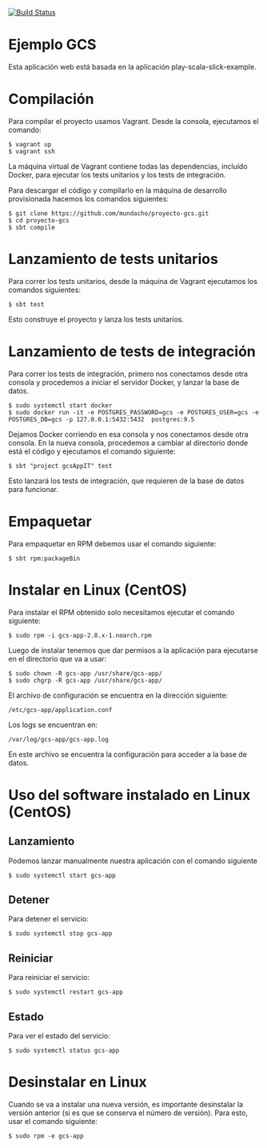 [![Build Status](https://dev.azure.com/josueortiz90/GCS/_apis/build/status/djovidaurre.laboratorio_gcs?branchName=main)](https://dev.azure.com/josueortiz90/GCS/_build/latest?definitionId=1&branchName=main)

# Ejemplo GCS

Esta aplicación web está basada en la aplicación play-scala-slick-example.


# Compilación

Para compilar el proyecto usamos Vagrant. Desde la consola, ejecutamos el
comando:

    $ vagrant up
    $ vagrant ssh

La máquina virtual de Vagrant contiene todas las dependencias, incluído Docker,
para ejecutar los tests unitarios y los tests de integración.

Para descargar el código y compilarlo en la máquina de desarrollo provisionada hacemos los
comandos siguientes:

    $ git clone https://github.com/mundacho/proyecto-gcs.git
    $ cd proyecto-gcs
    $ sbt compile

# Lanzamiento de tests unitarios

Para correr los tests unitarios, desde la máquina de Vagrant ejecutamos los comandos
siguientes:

    $ sbt test

Esto construye el proyecto y lanza los tests unitarios.


# Lanzamiento de tests de integración

Para correr los tests de integración, primero nos conectamos desde otra consola
y procedemos a iniciar el servidor Docker, y lanzar la base de datos.

    $ sudo systemctl start docker
    $ sudo docker run -it -e POSTGRES_PASSWORD=gcs -e POSTGRES_USER=gcs -e POSTGRES_DB=gcs -p 127.0.0.1:5432:5432  postgres:9.5


Dejamos Docker corriendo en esa consola y nos conectamos desde otra consola. En
la nueva consola, procedemos a cambiar al directorio donde está el código y
ejecutamos el comando siguiente:

    $ sbt "project gcsAppIT" test

Esto lanzará los tests de integración, que requieren de la base de datos para
funcionar.

# Empaquetar

Para empaquetar en RPM debemos usar el comando siguiente:

    $ sbt rpm:packageBin

# Instalar en Linux (CentOS)

Para instalar el RPM obtenido solo necesitamos ejecutar el comando siguiente:

    $ sudo rpm -i gcs-app-2.8.x-1.noarch.rpm

Luego de instalar tenemos que dar permisos a la aplicación
 para ejecutarse en el directorio que va a usar:

    $ sudo chown -R gcs-app /usr/share/gcs-app/
    $ sudo chgrp -R gcs-app /usr/share/gcs-app/
    
El archivo de configuración se encuentra en la dirección
 siguiente:
 
    /etc/gcs-app/application.conf

Los logs se encuentran en:

    /var/log/gcs-app/gcs-app.log

En este archivo se encuentra la configuración para acceder a la base de datos.

# Uso del software instalado en Linux (CentOS)

## Lanzamiento

Podemos lanzar manualmente nuestra aplicación con el comando siguiente

    $ sudo systemctl start gcs-app

## Detener

Para detener el servicio:

    $ sudo systemctl stop gcs-app
    
## Reiniciar

Para reiniciar el servicio:

    $ sudo systemctl restart gcs-app
    
## Estado

Para ver el estado del servicio:

    $ sudo systemctl status gcs-app
    
# Desinstalar en Linux

Cuando se va a instalar una nueva versión, es importante desinstalar la versión anterior (si es que se conserva el número de versión). Para esto, usar el comando siguiente:

    $ sudo rpm -e gcs-app
